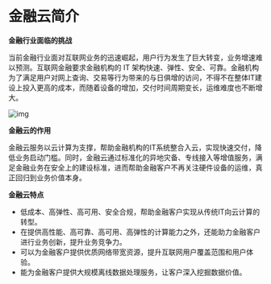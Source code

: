 # 金融云简介

**金融行业面临的挑战**

当前金融行业面对互联网业务的迅速崛起，用户行为发生了巨大转变，业务增速难以预测。互联网金融要求金融机构的 IT 架构快速、弹性、安全、可靠。金融机构为了满足用户对网上查询、交易等行为带来的与日俱增的访问，不得不在整体IT建设上投入更高的成本，而随着设备的增加，交付时间周期变长，运维难度也不断增大。

![img](https://help-static-aliyun-doc.aliyuncs.com/assets/img/15910/15481782107178_zh-CN.png)

**金融云的作用**

金融云服务以云计算为支撑，帮助金融机构的IT系统整合入云，实现快速交付，降低业务启动门槛。同时，金融云通过标准化的异地灾备、专线接入等增值服务，满足金融业务在安全上的建设标准，进而帮助金融客户不再关注硬件设备的运维，真正回归到业务价值本身。

**金融云特点**

- 低成本、高弹性、高可用、安全合规，帮助金融客户实现从传统IT向云计算的转型。
- 在提供高性能、高可靠、高可用、高弹性的计算能力之外，还能助力金融客户进行业务创新，提升业务竞争力。
- 可以为金融客户提供优质网络带宽资源，提升互联网用户覆盖范围和用户体验。
- 能为金融客户提供大规模离线数据处理服务，让客户深入挖掘数据价值。
